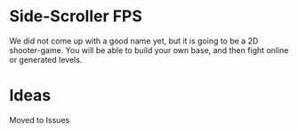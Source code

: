 Side-Scroller FPS
===============
We did not come up with a good name yet, but it is going to be a 2D shooter-game.
You will be able to build your own base, and then fight online or generated levels.

Ideas
================
Moved to Issues
